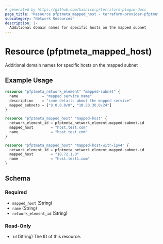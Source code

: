 ```yaml
---
# generated by https://github.com/hashicorp/terraform-plugin-docs
page_title: "Resource pfptmeta_mapped_host - terraform-provider-pfptmeta"
subcategory: "Network Resources"
description: |-
  Additional domain names for specific hosts on the mapped subnet
---
```


# Resource (pfptmeta_mapped_host)

Additional domain names for specific hosts on the mapped subnet

## Example Usage

```terraform
resource "pfptmeta_network_element" "mapped-subnet" {
  name           = "mapped service name"
  description    = "some details about the mapped service"
  mapped_subnets = ["0.0.0.0/0", "10.20.30.0/24"]
}

resource "pfptmeta_mapped_host" "mapped-host" {
  network_element_id = pfptmeta_network_element.mapped-subnet.id
  mapped_host        = "host.test.com"
  name               = "host.test.com"
}

resource "pfptmeta_mapped_host" "mapped-host-with-ipv4" {
  network_element_id = pfptmeta_network_element.mapped-subnet.id
  mapped_host        = "10.72.1.0"
  name               = "host.test1.com"
}
```

<!-- schema generated by tfplugindocs -->
## Schema

### Required

- `mapped_host` (String)
- `name` (String)
- `network_element_id` (String)

### Read-Only

- `id` (String) The ID of this resource.
